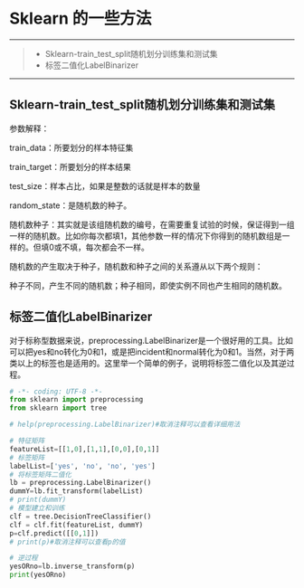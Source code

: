 # Sklearn 的一些方法

---

> * Sklearn-train_test_split随机划分训练集和测试集
> * 标签二值化LabelBinarizer

---

## Sklearn-train_test_split随机划分训练集和测试集

参数解释：

train_data：所要划分的样本特征集

train_target：所要划分的样本结果

test_size：样本占比，如果是整数的话就是样本的数量

random_state：是随机数的种子。

随机数种子：其实就是该组随机数的编号，在需要重复试验的时候，保证得到一组一样的随机数。比如你每次都填1，其他参数一样的情况下你得到的随机数组是一样的。但填0或不填，每次都会不一样。

随机数的产生取决于种子，随机数和种子之间的关系遵从以下两个规则：

种子不同，产生不同的随机数；种子相同，即使实例不同也产生相同的随机数。

## 标签二值化LabelBinarizer

对于标称型数据来说，preprocessing.LabelBinarizer是一个很好用的工具。比如可以把yes和no转化为0和1，或是把incident和normal转化为0和1。当然，对于两类以上的标签也是适用的。这里举一个简单的例子，说明将标签二值化以及其逆过程。

```python
# -*- coding: UTF-8 -*-
from sklearn import preprocessing
from sklearn import tree

# help(preprocessing.LabelBinarizer)#取消注释可以查看详细用法

# 特征矩阵
featureList=[[1,0],[1,1],[0,0],[0,1]]
# 标签矩阵
labelList=['yes', 'no', 'no', 'yes']
# 将标签矩阵二值化
lb = preprocessing.LabelBinarizer()
dummY=lb.fit_transform(labelList)
# print(dummY)
# 模型建立和训练
clf = tree.DecisionTreeClassifier()
clf = clf.fit(featureList, dummY)
p=clf.predict([[0,1]])
# print(p)#取消注释可以查看p的值

# 逆过程
yesORno=lb.inverse_transform(p)
print(yesORno)
```


